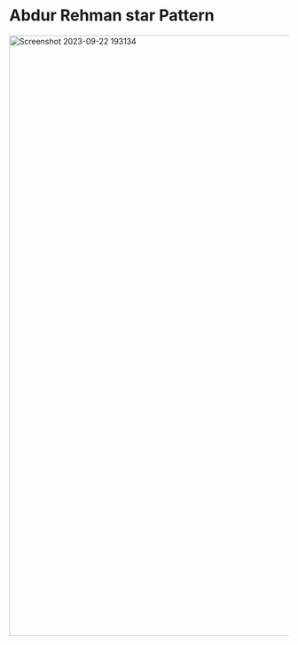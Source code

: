 # Abdur Rehman star Pattern

<img width="1080" alt="Screenshot 2023-09-22 193134" src="https://github.com/arehman1711/practice/assets/115952882/f8e0c263-184e-4ad5-92b5-e087cd9395dd">
